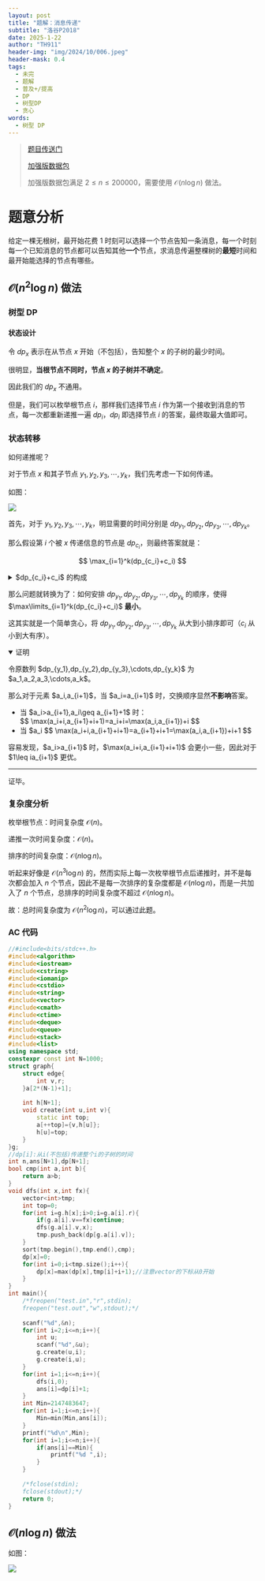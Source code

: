 ```yaml
---
layout: post
title: "题解：消息传递"
subtitle: "洛谷P2018"
date: 2025-1-22
author: "TH911"
header-img: "img/2024/10/006.jpeg"
header-mask: 0.4
tags:
  - 未完
  - 题解
  - 普及+/提高
  - DP
  - 树型DP
  - 贪心
words:
  - 树型 DP
---
```


> [题目传送门](https://www.luogu.com.cn/problem/P2018)
>
> [加强版数据包](/file/2025/01/news.zip)
>
> 加强版数据包满足 $2\leq n\leq 200000$，需要使用 $\mathcal O\left(n\log n\right)$ 做法。
>

# 题意分析

给定一棵无根树，最开始花费 $1$ 时刻可以选择一个节点告知一条消息，每一个时刻每一个已知消息的节点都可以告知其他**一个**节点，求消息传遍整棵树的**最短**时间和最开始能选择的节点有哪些。

## $\mathcal O\left(n^2\log n\right)$ 做法

### 树型 DP

#### 状态设计

令 $dp_x$ 表示在从节点 $x$ 开始（不包括），告知整个 $x$ 的子树的最少时间。

很明显，**当根节点不同时，节点 $x$ 的子树并不确定**。

因此我们的 $dp_x$ 不通用。

但是，我们可以枚举根节点 $i$，那样我们选择节点 $i$ 作为第一个接收到消息的节点，每一次都重新递推一遍 $dp_i$，$dp_i$ 即选择节点 $i$ 的答案，最终取最大值即可。

### 状态转移

如何递推呢？

对于节点 $x$ 和其子节点 $y_1,y_2,y_3,\cdots,y_k$，我们先考虑一下如何传递。

如图：

![](/img/2025/01/024.png)

首先，对于 $y_1,y_2,y_3,\cdots,y_k$，明显需要的时间分别是 $dp_{y_1},dp_{y_2},dp_{y_3},\cdots,dp_{y_k}$。

那么假设第 $i$ 个被 $x$ 传递信息的节点是 $dp_{c_i}$，则最终答案就是：

$$
\max_{i=1}^k(dp_{c_i}+c_i)
$$

<details class="note">
    <summary>$dp_{c_i}+c_i$ 的构成</summary>
    <p>
        <ul>
            <li>$dp_{c_i}$：传递子树的时间。</li>
            <li>$c_i$：等待和传递的时间。等待了 $c_i-1$ 时刻，传递需要 $1$ 时刻。</li>
    	</ul>
    </p>
</details>

那么问题就转换为了：如何安排 $dp_{y_1},dp_{y_2},dp_{y_3},\cdots,dp_{y_k}$ 的顺序，使得 $\max\limits_{i=1}^k(dp_{c_i}+c_i)$ **最小**。

这其实就是一个简单贪心，将 $dp_{y_1},dp_{y_2},dp_{y_3},\cdots,dp_{y_k}$ 从大到小排序即可（$c_i$ 从小到大有序）。

<details class="note" open>
    <summary>证明</summary>
    <p>
        令原数列 $dp_{y_1},dp_{y_2},dp_{y_3},\cdots,dp_{y_k}$ 为 $a_1,a_2,a_3,\cdots,a_k$。
    </p>
    <p>
        那么对于元素 $a_i,a_{i+1}$，当 $a_i=a_{i+1}$ 时，交换顺序显然<b>不影响</b>答案。
    </p>
    <p>
        <ul>
            <li>
            	当 $a_i>a_{i+1},a_i\geq a_{i+1}+1$ 时：
                <br>
                $$
                \max(a_i+i,a_{i+1}+i+1)=a_i+i=\max(a_i,a_{i+1})+i
                $$
            </li>
            <li>
            	当 $a_i<a_{i+1},a_{i+1}\geq a_i+1$ 时：
				<br>
                $$
                \max(a_i+i,a_{i+1}+i+1)=a_{i+1}+i+1=\max(a_i,a_{i+1})+i+1
                $$
            </li>
        </ul>
    	容易发现，$a_i>a_{i+1}$ 时，$\max(a_i+i,a_{i+1}+i+1)$ 会更小一些，因此对于 $1\leq i<n$，都应当有 $a_i>a_{i+1}$ 更优。
    </p>
    <hr>
    <p>
        证毕。
    </p>
</details>

### 复杂度分析

枚举根节点：时间复杂度 $\mathcal O(n)$。

递推一次时间复杂度：$\mathcal O(n)$。

排序的时间复杂度：$\mathcal O\left(n\log n\right)$。

听起来好像是 $\mathcal O\left(n^3\log n\right)$ 的，然而实际上每一次枚举根节点后递推时，并不是每次都会加入 $n$ 个节点，因此不是每一次排序的复杂度都是 $\mathcal O(n\log n)$，而是一共加入了 $n$ 个节点，总排序的时间复杂度不超过 $\mathcal O(n\log n)$。

故：总时间复杂度为 $\mathcal O\left(n^2\log n\right)$，可以通过此题。

### AC 代码

```cpp
//#include<bits/stdc++.h>
#include<algorithm>
#include<iostream>
#include<cstring>
#include<iomanip>
#include<cstdio>
#include<string>
#include<vector>
#include<cmath>
#include<ctime>
#include<deque>
#include<queue>
#include<stack>
#include<list>
using namespace std;
constexpr const int N=1000; 
struct graph{
	struct edge{
		int v,r;
	}a[2*(N-1)+1];
	
	int h[N+1];
	void create(int u,int v){
		static int top;
		a[++top]={v,h[u]};
		h[u]=top;
	}
}g;
//dp[i]:从i(不包括)传递整个i的子树的时间 
int n,ans[N+1],dp[N+1];
bool cmp(int a,int b){
	return a>b;
}
void dfs(int x,int fx){
	vector<int>tmp;
	int top=0;
	for(int i=g.h[x];i>0;i=g.a[i].r){
		if(g.a[i].v==fx)continue;
		dfs(g.a[i].v,x);
		tmp.push_back(dp[g.a[i].v]);
	}
	sort(tmp.begin(),tmp.end(),cmp);
	dp[x]=0;
	for(int i=0;i<tmp.size();i++){
		dp[x]=max(dp[x],tmp[i]+i+1);//注意vector的下标从0开始
	}
}
int main(){
	/*freopen("test.in","r",stdin);
	freopen("test.out","w",stdout);*/
	
	scanf("%d",&n);
	for(int i=2;i<=n;i++){
		int u;
		scanf("%d",&u);
		g.create(u,i);
		g.create(i,u);
	}
	for(int i=1;i<=n;i++){
		dfs(i,0);
		ans[i]=dp[i]+1;
	}
	int Min=2147483647;
	for(int i=1;i<=n;i++){
		Min=min(Min,ans[i]);
	}
	printf("%d\n",Min);
	for(int i=1;i<=n;i++){
		if(ans[i]==Min){
			printf("%d ",i);
		}
	}
	
	/*fclose(stdin);
	fclose(stdout);*/
	return 0;
}
```

## $\mathcal O\left(n\log n\right)$ 做法

如图：

![](/img/2025/01/040.png)


